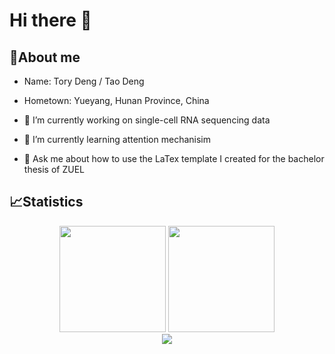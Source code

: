 # Hi there 👋
## 🥱About me
- Name: Tory Deng / Tao Deng
- Hometown: Yueyang, Hunan Province, China

- 🔭 I’m currently working on single-cell RNA sequencing data
- 🌱 I’m currently learning attention mechanisim
- 💬 Ask me about how to use the LaTex template I created for the bachelor thesis of ZUEL

## 📈Statistics
<div align="center">

<img height="170px" src="https://github-readme-stats.vercel.app/api?username=ToryDeng&show_icons=true&theme=react" />
<img height="170px"  src="https://github-readme-stats.vercel.app/api/top-langs/?username=ToryDeng&hide=jupyter%20notebook&theme=material-palenight&layout=compact&langs_count=8" />

</div>




<div align="center">
    <img  src="https://github-readme-streak-stats.herokuapp.com/?user=ToryDeng&theme=calm" />
</div>





<!--
**ToryDeng/ToryDeng** is a ✨ _special_ ✨ repository because its `README.md` (this file) appears on your GitHub profile.

Here are some ideas to get you started:



- 👯 I’m looking to collaborate on ...
- 🤔 I’m looking for help with ...

- 📫 How to reach me: ...
- 😄 Pronouns: ...
- ⚡ Fun fact: ...
-->
